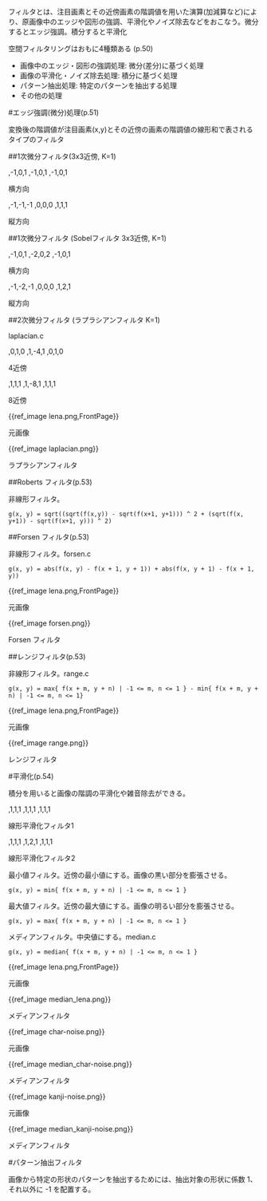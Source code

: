 フィルタとは、注目画素とその近傍画素の階調値を用いた演算(加減算など)により、原画像中のエッジや図形の強調、平滑化やノイズ除去などをおこなう。微分するとエッジ強調。積分すると平滑化

空間フィルタリングはおもに4種類ある (p.50)

*  画像中のエッジ・図形の強調処理: 微分(差分)に基づく処理
*  画像の平滑化・ノイズ除去処理: 積分に基づく処理
*  パターン抽出処理: 特定のパターンを抽出する処理
*  その他の処理


#エッジ強調(微分)処理(p.51)

変換後の階調値が注目画素(x,y)とその近傍の画素の階調値の線形和で表されるタイプのフィルタ

##1次微分フィルタ(3x3近傍, K=1)

,-1,0,1
,-1,0,1
,-1,0,1

横方向

,-1,-1,-1
,0,0,0
,1,1,1

縦方向

##1次微分フィルタ (Sobelフィルタ 3x3近傍, K=1)

,-1,0,1
,-2,0,2
,-1,0,1

横方向

,-1,-2,-1
,0,0,0
,1,2,1

縦方向

##2次微分フィルタ (ラプラシアンフィルタ K=1)

laplacian.c

,0,1,0
,1,-4,1
,0,1,0

4近傍

,1,1,1
,1,-8,1
,1,1,1

8近傍

{{ref_image lena.png,FrontPage}}

元画像

{{ref_image laplacian.png}}

ラプラシアンフィルタ

##Roberts フィルタ(p.53)

非線形フィルタ。

    g(x, y) = sqrt((sqrt(f(x,y)) - sqrt(f(x+1, y+1))) ^ 2 + (sqrt(f(x, y+1)) - sqrt(f(x+1, y))) ^ 2)

##Forsen フィルタ(p.53)

非線形フィルタ。forsen.c

    g(x, y) = abs(f(x, y) - f(x + 1, y + 1)) + abs(f(x, y + 1) - f(x + 1, y))

{{ref_image lena.png,FrontPage}}

元画像

{{ref_image forsen.png}}

Forsen フィルタ

##レンジフィルタ(p.53)

非線形フィルタ。range.c

    g(x, y) = max{ f(x + m, y + n) | -1 <= m, n <= 1 } - min{ f(x + m, y + n) | -1 <= m, n <= 1}

{{ref_image lena.png,FrontPage}}

元画像

{{ref_image range.png}}

レンジフィルタ

#平滑化(p.54)

積分を用いると画像の階調の平滑化や雑音除去ができる。

,1,1,1
,1,1,1
,1,1,1

線形平滑化フィルタ1

,1,1,1
,1,2,1
,1,1,1

線形平滑化フィルタ2

最小値フィルタ。近傍の最小値にする。画像の黒い部分を膨張させる。

    g(x, y) = min{ f(x + m, y + n) | -1 <= m, n <= 1 }

最大値フィルタ。近傍の最大値にする。画像の明るい部分を膨張させる。

    g(x, y) = max{ f(x + m, y + n) | -1 <= m, n <= 1 }

メディアンフィルタ。中央値にする。median.c

    g(x, y) = median{ f(x + m, y + n) | -1 <= m, n <= 1 }

{{ref_image lena.png,FrontPage}}

元画像

{{ref_image median_lena.png}}

メディアンフィルタ

{{ref_image char-noise.png}}

元画像

{{ref_image median_char-noise.png}}

メディアンフィルタ

{{ref_image kanji-noise.png}}

元画像

{{ref_image median_kanji-noise.png}}

メディアンフィルタ

#パターン抽出フィルタ

画像から特定の形状のパターンを抽出するためには、抽出対象の形状に係数 1、それ以外に -1 を配置する。
